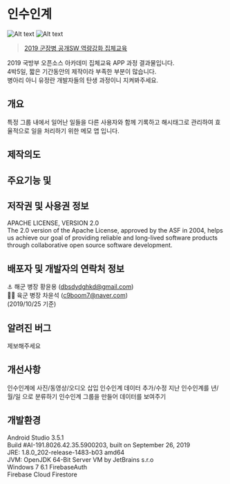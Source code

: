 # 인수인계
![Alt text](https://img.shields.io/badge/data-app-green) ![Alt text](https://img.shields.io/badge/price-%240-lightgrey) 
> [2019 군장병 공개SW 역량강화 집체교육](http://osam.kr/osam/collective/offline)  

2019 국방부 오픈소스 아카데미 집체교육 APP 과정 결과물입니다.  
4박5일, 짧은 기간동안의 제작이라 부족한 부분이 많습니다.  
병아리 아니 유정란 개발자들의 탄생 과정이니 지켜봐주세요. 

## 개요
 특정 그룹 내에서 일어난 일들을 다른 사용자와 함께 기록하고 해시태그로 관리하여 효율적으로 일을 처리하기 위한 메모 앱 입니다.

## 제작의도
  
## 주요기능 및 

## 저작권 및 사용권 정보
APACHE LICENSE, VERSION 2.0  
The 2.0 version of the Apache License, approved by the ASF in 2004, helps us achieve our goal of providing reliable and long-lived software products through collaborative open source software development.

## 배포자 및 개발자의 연락처 정보
:anchor: 해군 병장 황윤용 (dbsdydghkd@gmail.com)  
:running_man: 육군 병장 차윤석 (c9boom7@naver.com)   
(2019/10/25 기준)

## 알려진 버그
제보해주세요  

## 개선사항
인수인계에 사진/동영상/오디오 삽입
인수인계 데이터 추가/수정
지난 인수인계를 년/월/일 으로 분류하기
인수인계 그룹을 만들어 데이터를 보여주기



## 개발환경

 Android Studio 3.5.1  
 Build #AI-191.8026.42.35.5900203, built on September 26, 2019  
 JRE: 1.8.0_202-release-1483-b03 amd64  
 JVM: OpenJDK 64-Bit Server VM by JetBrains s.r.o  
 Windows 7 6.1
 FirebaseAuth  
 Firebase Cloud Firestore
